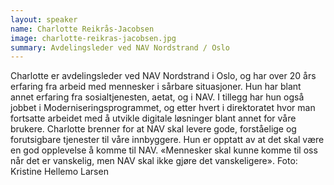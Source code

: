 ```yaml
---
layout: speaker
name: Charlotte Reikrås-Jacobsen
image: charlotte-reikras-jacobsen.jpg
summary: Avdelingsleder ved NAV Nordstrand / Oslo
---
```

Charlotte er avdelingsleder ved NAV Nordstrand i Oslo, og har over 20 års erfaring fra arbeid med mennesker i sårbare situasjoner. Hun har blant annet erfaring fra sosialtjenesten, aetat, og i NAV. I tillegg har hun også jobbet i Moderniseringsprogrammet, og etter hvert i direktoratet hvor man fortsatte arbeidet med å utvikle digitale løsninger blant annet for våre brukere. Charlotte brenner for at NAV skal levere gode, forståelige og forutsigbare tjenester til våre innbyggere. Hun er opptatt av at det skal være en god opplevelse å komme til NAV. «Mennesker skal kunne komme til oss når det er vanskelig, men NAV skal ikke gjøre det vanskeligere». Foto: Kristine Hellemo Larsen
